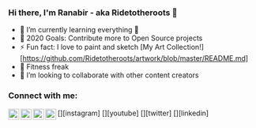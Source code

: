 ### Hi there, I'm Ranabir - aka Ridetotheroots 👋

- 🌱 I’m currently learning everything 🤣
- 🥅 2020 Goals: Contribute more to Open Source projects
- ⚡ Fun fact: I love to paint and sketch [My Art Collection!][https://github.com/Ridetotheroots/artwork/blob/master/README.md]
- 💪 Fitness freak
- 👯 I’m looking to collaborate with other content creators

### Connect with me:

[<img align="left" alt="https://www.instagram.com/ridetotheroots/?hl=en" width="22px" src="https://cdn.jsdelivr.net/npm/simple-icons@v3/icons/instagram.svg" />][instagram]
[<img align="left" alt="https://www.youtube.com/watch?v=E-S5o_UZFgw&t=1s" width="22px" src="https://cdn.jsdelivr.net/npm/simple-icons@v3/icons/youtube.svg" />][youtube]
[<img align="left" alt="https://twitter.com/Ridetotheroots" width="22px" src="https://cdn.jsdelivr.net/npm/simple-icons@v3/icons/twitter.svg" />][twitter]
[<img align="left" alt="https://www.linkedin.com/in/ranabir-chakraborty-a71074b4/" width="22px" src="https://cdn.jsdelivr.net/npm/simple-icons@v3/icons/linkedin.svg" />][linkedin]

